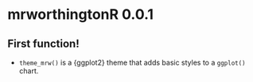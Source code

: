 # mrworthingtonR 0.0.1

## First function!

* `theme_mrw()` is a {ggplot2} theme that adds basic styles to a `ggplot()` chart.
